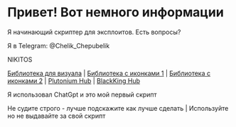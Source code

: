 # Привет! Вот немного информации

Я начинающий скриптер для эксплоитов. Есть вопросы? 

Я в Telegram: @Chelik_Chepubelik

NIKITOS

[Библиотека для визуала](https://github.com/ActualMasterOogway) | [Библиотека с иконками 1](https://lucide.dev/icons/) | [Библиотека с иконками 2](https://phosphoricons.com/) | [Plutonium Hub](https://github.com/PawsThePaw) | [BlackKing Hub](https://github.com/KINGHUB01)

Я использовал ChatGpt и это мой первый скрипт

Не судите строго - лучше подскажите как лучше сделать | Используйте но не выдавайте за свой скрипт
